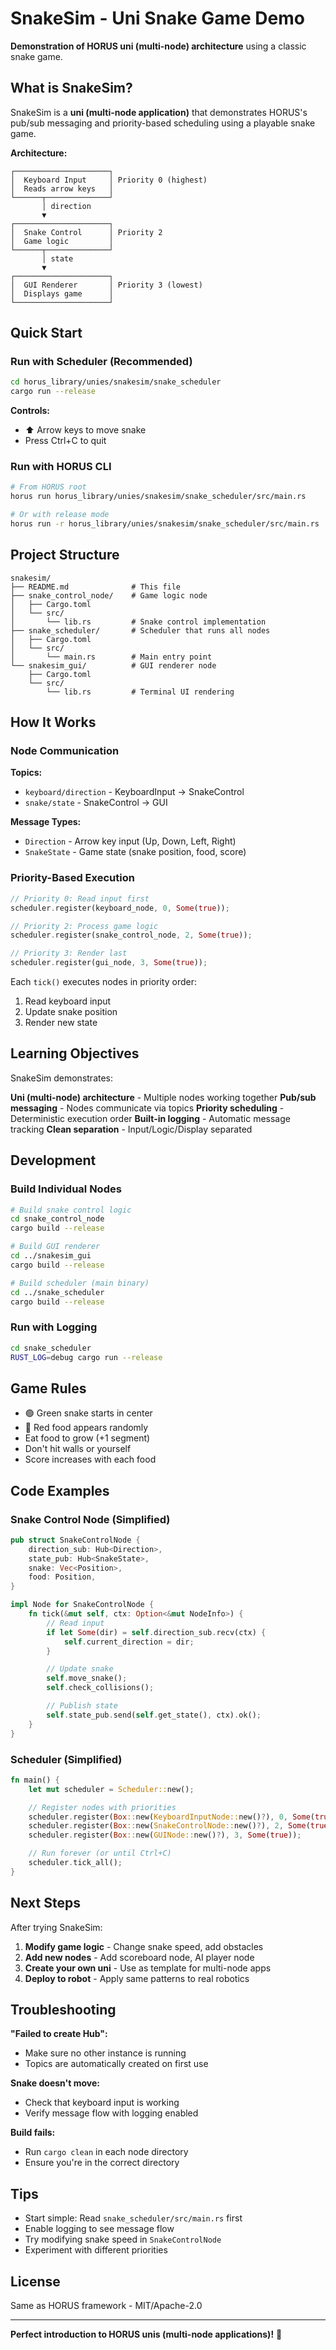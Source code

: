 # SnakeSim - Uni Snake Game Demo

**Demonstration of HORUS uni (multi-node) architecture** using a classic snake game.

## What is SnakeSim?

SnakeSim is a **uni (multi-node application)** that demonstrates HORUS's pub/sub messaging and priority-based scheduling using a playable snake game.

**Architecture:**
```
┌─────────────────────┐
│  Keyboard Input     │ Priority 0 (highest)
│  Reads arrow keys   │
└──────┬──────────────┘
       │ direction
       ▼
┌─────────────────────┐
│  Snake Control      │ Priority 2
│  Game logic         │
└──────┬──────────────┘
       │ state
       ▼
┌─────────────────────┐
│  GUI Renderer       │ Priority 3 (lowest)
│  Displays game      │
└─────────────────────┘
```

## Quick Start

### Run with Scheduler (Recommended)

```bash
cd horus_library/unies/snakesim/snake_scheduler
cargo run --release
```

**Controls:**
- ⬆️ Arrow keys to move snake
- Press Ctrl+C to quit

### Run with HORUS CLI

```bash
# From HORUS root
horus run horus_library/unies/snakesim/snake_scheduler/src/main.rs

# Or with release mode
horus run -r horus_library/unies/snakesim/snake_scheduler/src/main.rs
```

## Project Structure

```
snakesim/
├── README.md              # This file
├── snake_control_node/    # Game logic node
│   ├── Cargo.toml
│   └── src/
│       └── lib.rs         # Snake control implementation
├── snake_scheduler/       # Scheduler that runs all nodes
│   ├── Cargo.toml
│   └── src/
│       └── main.rs        # Main entry point
└── snakesim_gui/          # GUI renderer node
    ├── Cargo.toml
    └── src/
        └── lib.rs         # Terminal UI rendering
```

## How It Works

### Node Communication

**Topics:**
- `keyboard/direction` - KeyboardInput → SnakeControl
- `snake/state` - SnakeControl → GUI

**Message Types:**
- `Direction` - Arrow key input (Up, Down, Left, Right)
- `SnakeState` - Game state (snake position, food, score)

### Priority-Based Execution

```rust
// Priority 0: Read input first
scheduler.register(keyboard_node, 0, Some(true));

// Priority 2: Process game logic
scheduler.register(snake_control_node, 2, Some(true));

// Priority 3: Render last
scheduler.register(gui_node, 3, Some(true));
```

Each `tick()` executes nodes in priority order:
1. Read keyboard input
2. Update snake position
3. Render new state

## Learning Objectives

SnakeSim demonstrates:

 **Uni (multi-node) architecture** - Multiple nodes working together
 **Pub/sub messaging** - Nodes communicate via topics
 **Priority scheduling** - Deterministic execution order
 **Built-in logging** - Automatic message tracking
 **Clean separation** - Input/Logic/Display separated

## Development

### Build Individual Nodes

```bash
# Build snake control logic
cd snake_control_node
cargo build --release

# Build GUI renderer
cd ../snakesim_gui
cargo build --release

# Build scheduler (main binary)
cd ../snake_scheduler
cargo build --release
```

### Run with Logging

```bash
cd snake_scheduler
RUST_LOG=debug cargo run --release
```

## Game Rules

- 🟢 Green snake starts in center
- 🔴 Red food appears randomly
- Eat food to grow (+1 segment)
- Don't hit walls or yourself
- Score increases with each food

## Code Examples

### Snake Control Node (Simplified)

```rust
pub struct SnakeControlNode {
    direction_sub: Hub<Direction>,
    state_pub: Hub<SnakeState>,
    snake: Vec<Position>,
    food: Position,
}

impl Node for SnakeControlNode {
    fn tick(&mut self, ctx: Option<&mut NodeInfo>) {
        // Read input
        if let Some(dir) = self.direction_sub.recv(ctx) {
            self.current_direction = dir;
        }

        // Update snake
        self.move_snake();
        self.check_collisions();

        // Publish state
        self.state_pub.send(self.get_state(), ctx).ok();
    }
}
```

### Scheduler (Simplified)

```rust
fn main() {
    let mut scheduler = Scheduler::new();

    // Register nodes with priorities
    scheduler.register(Box::new(KeyboardInputNode::new()?), 0, Some(true));
    scheduler.register(Box::new(SnakeControlNode::new()?), 2, Some(true));
    scheduler.register(Box::new(GUINode::new()?), 3, Some(true));

    // Run forever (or until Ctrl+C)
    scheduler.tick_all();
}
```

## Next Steps

After trying SnakeSim:

1. **Modify game logic** - Change snake speed, add obstacles
2. **Add new nodes** - Add scoreboard node, AI player node
3. **Create your own uni** - Use as template for multi-node apps
4. **Deploy to robot** - Apply same patterns to real robotics

## Troubleshooting

**"Failed to create Hub":**
- Make sure no other instance is running
- Topics are automatically created on first use

**Snake doesn't move:**
- Check that keyboard input is working
- Verify message flow with logging enabled

**Build fails:**
- Run `cargo clean` in each node directory
- Ensure you're in the correct directory

## Tips

- Start simple: Read `snake_scheduler/src/main.rs` first
- Enable logging to see message flow
- Try modifying snake speed in `SnakeControlNode`
- Experiment with different priorities

## License

Same as HORUS framework - MIT/Apache-2.0

---

**Perfect introduction to HORUS unis (multi-node applications)!** 🐍
